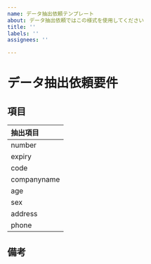 ```yaml
---
name: データ抽出依頼テンプレート
about: データ抽出依頼ではこの様式を使用してください
title: ''
labels: ''
assignees: ''

---
```


# データ抽出依頼要件

## 項目
|抽出項目|
|:--
|number|
|expiry|
|code|
|companyname|
|age|
|sex|
|address|
|phone|

## 備考
